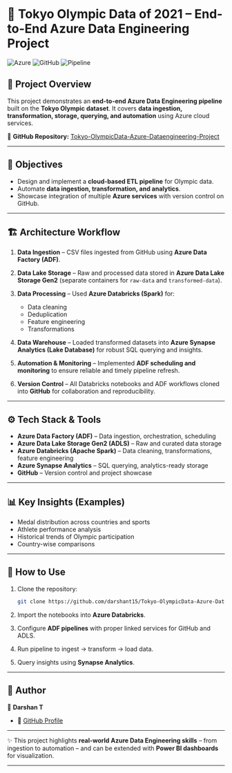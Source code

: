 
# 🏅 Tokyo Olympic Data of 2021 – End-to-End Azure Data Engineering Project

![Azure](https://img.shields.io/badge/Platform-Microsoft%20Azure-blue)
![GitHub](https://img.shields.io/badge/Repo-Version--Controlled-lightgrey)
![Pipeline](https://img.shields.io/badge/Data-Pipeline-green)

## 📌 Project Overview

This project demonstrates an **end-to-end Azure Data Engineering pipeline** built on the **Tokyo Olympic dataset**.
It covers **data ingestion, transformation, storage, querying, and automation** using Azure cloud services.

🔗 **GitHub Repository:** [Tokyo-OlympicData-Azure-Dataengineering-Project](https://github.com/darshant15/Tokyo-OlympicData-Azure-Dataengineering-Project.git)

---

## 🎯 Objectives

* Design and implement a **cloud-based ETL pipeline** for Olympic data.
* Automate **data ingestion, transformation, and analytics**.
* Showcase integration of multiple **Azure services** with version control on GitHub.

---

## 🏗️ Architecture Workflow

1. **Data Ingestion** – CSV files ingested from GitHub using **Azure Data Factory (ADF)**.
2. **Data Lake Storage** – Raw and processed data stored in **Azure Data Lake Storage Gen2** (separate containers for `raw-data` and `transformed-data`).
3. **Data Processing** – Used **Azure Databricks (Spark)** for:

   * Data cleaning
   * Deduplication
   * Feature engineering
   * Transformations
4. **Data Warehouse** – Loaded transformed datasets into **Azure Synapse Analytics (Lake Database)** for robust SQL querying and insights.
5. **Automation & Monitoring** – Implemented **ADF scheduling and monitoring** to ensure reliable and timely pipeline refresh.
6. **Version Control** – All Databricks notebooks and ADF workflows cloned into **GitHub** for collaboration and reproducibility.

---

## ⚙️ Tech Stack & Tools

* **Azure Data Factory (ADF)** – Data ingestion, orchestration, scheduling
* **Azure Data Lake Storage Gen2 (ADLS)** – Raw and curated data storage
* **Azure Databricks (Apache Spark)** – Data cleaning, transformations, feature engineering
* **Azure Synapse Analytics** – SQL querying, analytics-ready storage
* **GitHub** – Version control and project showcase

---

## 📊 Key Insights (Examples)

* Medal distribution across countries and sports
* Athlete performance analysis
* Historical trends of Olympic participation
* Country-wise comparisons

---

## 🚀 How to Use

1. Clone the repository:

   ```bash
   git clone https://github.com/darshant15/Tokyo-OlympicData-Azure-Dataengineering-Project.git
   ```
2. Import the notebooks into **Azure Databricks**.
3. Configure **ADF pipelines** with proper linked services for GitHub and ADLS.
4. Run pipeline to ingest → transform → load data.
5. Query insights using **Synapse Analytics**.

---
## 📌 Author

👤 **Darshan T**

* 🔗 [GitHub Profile](https://github.com/darshant15)

---

✨ This project highlights **real-world Azure Data Engineering skills** – from ingestion to automation – and can be extended with **Power BI dashboards** for visualization.

---
